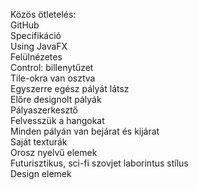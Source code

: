 Közös ötletelés:  
GitHub  
Specifikáció  
Using JavaFX  
Felülnézetes  
Control: billenytűzet  
Tile-okra van osztva  
Egyszerre egész pályát látsz  
Előre designolt pályák  
Pályaszerkesztő  
Felvesszük a hangokat  
Minden pályán van bejárat és kijárat  
Saját texturák  
Orosz nyelvű elemek  
Futurisztikus, sci-fi szovjet laborintus stílus  
Design elemek
